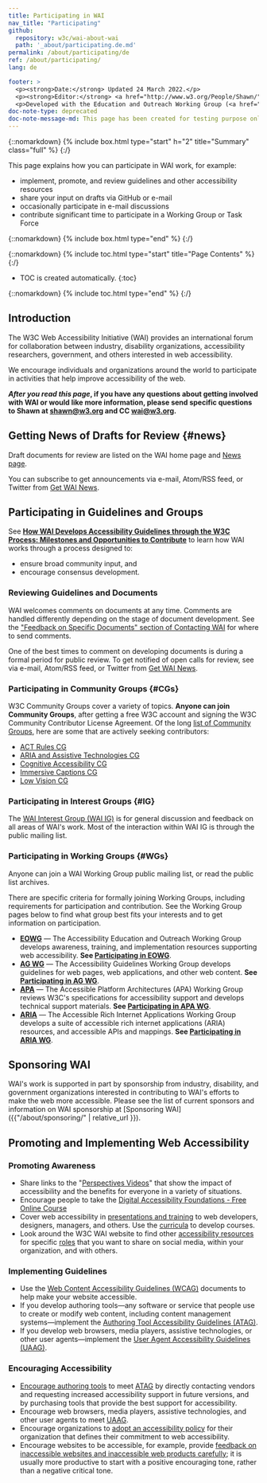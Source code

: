 ```yaml
---
title: Participating in WAI
nav_title: "Participating"
github:
  repository: w3c/wai-about-wai
  path: '_about/participating.de.md'
permalink: /about/participating/de
ref: /about/participating/
lang: de

footer: >
  <p><strong>Date:</strong> Updated 24 March 2022.</p>
  <p><strong>Editor:</strong> <a href="http://www.w3.org/People/Shawn/">Shawn Lawton Henry</a>.</p>
  <p>Developed with the Education and Outreach Working Group (<a href="http://www.w3.org/WAI/EO/">EOWG</a>).</p>
doc-note-type: deprecated
doc-note-message-md: This page has been created for testing purpose only.
---
```


{::nomarkdown}
{% include box.html type="start" h="2" title="Summary" class="full" %}
{:/}

This page explains how you can participate in WAI work, for example:
* implement, promote, and review guidelines and other accessibility resources
* share your input on drafts via GitHub or e-mail
* occasionally participate in e-mail discussions
* contribute significant time to participate in a Working Group or Task Force

{::nomarkdown}
{% include box.html type="end" %}
{:/}

{::nomarkdown}
{% include toc.html type="start" title="Page Contents" %}
{:/}

-   TOC is created automatically.
{:toc}

{::nomarkdown}
{% include toc.html type="end" %}
{:/}

## Introduction

The W3C Web Accessibility Initiative (WAI) provides an international
forum for collaboration between industry, disability organizations,
accessibility researchers, government, and others interested in web
accessibility.

We encourage individuals and organizations around the world to
participate in activities that help improve accessibility of the web.

**_After you read this page_, if you have any questions about getting involved with WAI or would like more information, please send specific questions to Shawn at <shawn@w3.org> and CC <wai@w3.org>.**

## Getting News of Drafts for Review  {#news}

Draft documents for review are listed on the WAI home page and [News page](https://www.w3.org/WAI/news/).

You can subscribe to get announcements via e-mail, Atom/RSS feed, or Twitter from [Get WAI News](https://www.w3.org/WAI/news/subscribe/).

## Participating in Guidelines and Groups

See [**How WAI Develops Accessibility Guidelines through the W3C
Process: Milestones and Opportunities to
Contribute**](http://www.w3.org/WAI/intro/w3c-process.php) to learn how
WAI works through a process designed to:

-   ensure broad community input, and
-   encourage consensus development.

### Reviewing Guidelines and Documents

WAI welcomes comments on documents at any time. Comments are handled
differently depending on the stage of document development. See the
["Feedback on Specific Documents" section of Contacting
WAI](http://www.w3.org/WAI/contacts#feedback-on-specific-documents) for where to send
comments.

One of the best times to comment on developing documents is during a
formal period for public review. To get notified of open calls for review, see via e-mail, Atom/RSS feed, or Twitter from [Get WAI News](https://www.w3.org/WAI/news/subscribe/).

### Participating in Community Groups {#CGs}

W3C Community Groups cover a variety of topics. **Anyone can join Community Groups**, after getting a free W3C account and signing the W3C Community Contributor License Agreement. Of the long [list of Community Groups](https://www.w3.org/community/groups/), here are some that are actively seeking contributors:
* [ACT Rules CG](https://www.w3.org/community/act-r/)
* [ARIA and Assistive Technologies CG](https://www.w3.org/community/aria-at/)
* [Cognitive Accessibility CG](https://www.w3.org/community/coga-community/)
* [Immersive Captions CG](https://www.w3.org/community/immersive-captions/)
* [Low Vision CG](https://www.w3.org/community/low-vision/)

### Participating in Interest Groups  {#IG}

The [WAI Interest Group (WAI IG)](/WAI/IG) is for general discussion and
feedback on all areas of WAI's work. Most of the interaction within WAI
IG is through the public mailing list.

### Participating in Working Groups  {#WGs}

Anyone can join a WAI Working Group public mailing list, or read the
public list archives.

There are specific criteria for formally joining Working Groups,
including requirements for participation and contribution. See the
Working Group pages below to find what group best fits your interests
and to get information on participation.

-   **[EOWG](/WAI/EO)** &mdash; The Accessibility Education and Outreach Working Group develops awareness, training, and implementation resources supporting web accessibility. **See [Participating in EOWG](/WAI/EO/participation)**.
-   **[AG WG](/WAI/GL)** &mdash; The Accessibility Guidelines Working Group develops guidelines for web pages, web applications, and other web content. **See [Participating in AG WG](/WAI/GL/participation)**.
-   **[APA](/WAI/APA/)** &mdash; The Accessible Platform Architectures (APA) Working Group reviews W3C's specifications for accessibility support and develops technical support materials. **See [Participating in APA WG](/WAI/APA/participation)**.
-   **[ARIA](/WAI/ARIA/)** &mdash; The Accessible Rich Internet Applications Working Group develops a suite of accessible rich internet applications (ARIA) resources, and accessible APIs and mappings. **See [Participating in ARIA WG](/WAI/ARIA/participation)**.

## Sponsoring WAI

WAI's work is supported in part by sponsorship from industry,
disability, and government organizations interested in contributing to
WAI's efforts to make the web more accessible. Please see the list of
current sponsors and information on WAI sponsorship at [Sponsoring
WAI]({{"/about/sponsoring/" | relative_url }}).

## Promoting and Implementing Web Accessibility

### Promoting Awareness

-   Share links to the "[Perspectives Videos](https://www.w3.org/WAI/perspective-videos/)" that show the impact of accessibility and the benefits for everyone in a variety of situations.
-   Encourage people to take the [Digital Accessibility Foundations - Free Online Course](https://www.w3.org/WAI/fundamentals/foundations-course/)
-   Cover web accessibility in [presentations and
    training](http://www.w3.org/WAI/train) to web developers, designers,
    managers, and others. Use the [curricula](https://www.w3.org/WAI/curricula/) to develop courses.
-   Look around the W3C WAI website to find other [accessibility resources](https://www.w3.org/WAI/resources/) for specific [roles](https://www.w3.org/WAI/roles/) that you want to share on social media, within your organization, and with others.

### Implementing Guidelines

-   Use the [Web Content Accessibility Guidelines
    (WCAG)](/standards-guidelines/wcag/) documents to help make your website
    accessible.
-   If you develop authoring tools—any software or service that people
    use to create or modify web content, including content management
    systems—implement the [Authoring Tool Accessibility Guidelines
    (ATAG)](/standards-guidelines/atag/).
-   If you develop web browsers, media players, assistive technologies,
    or other user agents—implement the [User Agent Accessibility
    Guidelines (UAAG)](/standards-guidelines/uaag/).

### Encouraging Accessibility

-   [Encourage authoring tools](/WAI/impl/software) to meet
    [ATAG](/standards-guidelines/atag/) by directly contacting
    vendors and requesting increased accessibility support in future
    versions, and by purchasing tools that provide the best support for
    accessibility.
-   Encourage web browsers, media players, assistive technologies, and
    other user agents to meet
    [UAAG](/standards-guidelines/uaag/).
-   Encourage organizations to [adopt an accessibility
    policy](/WAI/impl/pol) for their organization that defines their
    commitment to web accessibility.
-   Encourage websites to be accessible, for example, provide [feedback
    on inaccessible websites and inaccessible web products
    carefully](http://www.w3.org/WAI/users/inaccessible.html); it is
    usually more productive to start with a positive encouraging tone,
    rather than a negative critical tone.
